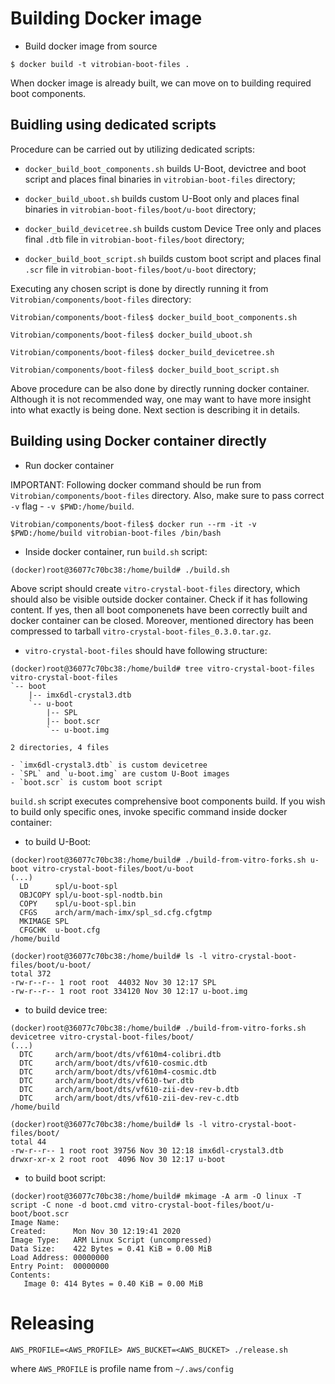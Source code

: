 # Building Docker image

* Build docker image from source

```
$ docker build -t vitrobian-boot-files .
```

When docker image is already built, we can move on to building required boot
components.

## Buidling using dedicated scripts

Procedure can be carried out by utilizing dedicated scripts:

- `docker_build_boot_components.sh` builds U-Boot, devictree and boot script
and places final binaries in `vitrobian-boot-files` directory;

- `docker_build_uboot.sh` builds custom U-Boot only and places final binaries
in `vitrobian-boot-files/boot/u-boot` directory;

- `docker_build_devicetree.sh` builds custom Device Tree only and places final
`.dtb` file in `vitrobian-boot-files/boot` directory;

- `docker_build_boot_script.sh` builds custom boot script and places final
`.scr` file in `vitrobian-boot-files/boot/u-boot` directory;

Executing any chosen script is done by directly running it from
`Vitrobian/components/boot-files` directory:

```
Vitrobian/components/boot-files$ docker_build_boot_components.sh

Vitrobian/components/boot-files$ docker_build_uboot.sh

Vitrobian/components/boot-files$ docker_build_devicetree.sh

Vitrobian/components/boot-files$ docker_build_boot_script.sh
```

Above procedure can be also done by directly running docker container.
Although it is not recommended way, one may want to have more insight into
what exactly is being done. Next section is describing it in details.

## Building using Docker container directly

* Run docker container

IMPORTANT: Following docker command should be run from
`Vitrobian/components/boot-files` directory. Also, make sure to pass correct
`-v` flag - `-v $PWD:/home/build`.

```
Vitrobian/components/boot-files$ docker run --rm -it -v $PWD:/home/build vitrobian-boot-files /bin/bash
```

* Inside docker container, run `build.sh` script:

```
(docker)root@36077c70bc38:/home/build# ./build.sh
```

Above script should create `vitro-crystal-boot-files` directory, which should
also be visible outside docker container. Check if it has following content.
If yes, then all boot componenets have been correctly built and docker container
can be closed. Moreover, mentioned directory has been compressed to tarball
`vitro-crystal-boot-files_0.3.0.tar.gz`.

* `vitro-crystal-boot-files` should have following structure:

```
(docker)root@36077c70bc38:/home/build# tree vitro-crystal-boot-files
vitro-crystal-boot-files
`-- boot
    |-- imx6dl-crystal3.dtb
    `-- u-boot
        |-- SPL
        |-- boot.scr
        `-- u-boot.img

2 directories, 4 files
```

    - `imx6dl-crystal3.dtb` is custom devicetree
    - `SPL` and `u-boot.img` are custom U-Boot images
    - `boot.scr` is custom boot script

`build.sh` script executes comprehensive boot components build. If you wish to
build only specific ones, invoke specific command inside docker container:

* to build U-Boot:

```
(docker)root@36077c70bc38:/home/build# ./build-from-vitro-forks.sh u-boot vitro-crystal-boot-files/boot/u-boot
(...)
  LD      spl/u-boot-spl
  OBJCOPY spl/u-boot-spl-nodtb.bin
  COPY    spl/u-boot-spl.bin
  CFGS    arch/arm/mach-imx/spl_sd.cfg.cfgtmp
  MKIMAGE SPL
  CFGCHK  u-boot.cfg
/home/build

(docker)root@36077c70bc38:/home/build# ls -l vitro-crystal-boot-files/boot/u-boot/
total 372
-rw-r--r-- 1 root root  44032 Nov 30 12:17 SPL
-rw-r--r-- 1 root root 334120 Nov 30 12:17 u-boot.img
```

* to build device tree:

```
(docker)root@36077c70bc38:/home/build# ./build-from-vitro-forks.sh devicetree vitro-crystal-boot-files/boot/
(...)
  DTC     arch/arm/boot/dts/vf610m4-colibri.dtb
  DTC     arch/arm/boot/dts/vf610-cosmic.dtb
  DTC     arch/arm/boot/dts/vf610m4-cosmic.dtb
  DTC     arch/arm/boot/dts/vf610-twr.dtb
  DTC     arch/arm/boot/dts/vf610-zii-dev-rev-b.dtb
  DTC     arch/arm/boot/dts/vf610-zii-dev-rev-c.dtb
/home/build

(docker)root@36077c70bc38:/home/build# ls -l vitro-crystal-boot-files/boot/
total 44
-rw-r--r-- 1 root root 39756 Nov 30 12:18 imx6dl-crystal3.dtb
drwxr-xr-x 2 root root  4096 Nov 30 12:17 u-boot
```

* to build boot script:

```
(docker)root@36077c70bc38:/home/build# mkimage -A arm -O linux -T script -C none -d boot.cmd vitro-crystal-boot-files/boot/u-boot/boot.scr
Image Name:   
Created:      Mon Nov 30 12:19:41 2020
Image Type:   ARM Linux Script (uncompressed)
Data Size:    422 Bytes = 0.41 KiB = 0.00 MiB
Load Address: 00000000
Entry Point:  00000000
Contents:
   Image 0: 414 Bytes = 0.40 KiB = 0.00 MiB
```

# Releasing

```
AWS_PROFILE=<AWS_PROFILE> AWS_BUCKET=<AWS_BUCKET> ./release.sh
```

where `AWS_PROFILE` is profile name from `~/.aws/config`